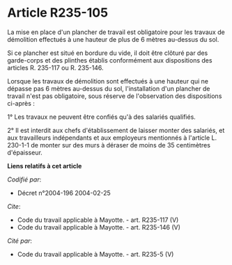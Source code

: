 # Article R235-105

La mise en place d'un plancher de travail est obligatoire pour les travaux de démolition effectués à une hauteur de plus de 6
mètres au-dessus du sol.

Si ce plancher est situé en bordure du vide, il doit être clôturé par des garde-corps et des plinthes établis conformément
aux dispositions des articles R. 235-117 ou R. 235-146.

Lorsque les travaux de démolition sont effectués à une hauteur qui ne dépasse pas 6 mètres au-dessus du sol, l'installation
d'un plancher de travail n'est pas obligatoire, sous réserve de l'observation des dispositions ci-après :

1° Les travaux ne peuvent être confiés qu'à des salariés qualifiés.

2° Il est interdit aux chefs d'établissement de laisser monter des salariés, et aux travailleurs indépendants et aux
employeurs mentionnés à l'article L. 230-1-1 de monter sur des murs à déraser de moins de 35 centimètres d'épaisseur.

**Liens relatifs à cet article**

_Codifié par_:

  - Décret n°2004-196 2004-02-25

_Cite_:

  - Code du travail applicable à Mayotte. - art. R235-117 (V)
  - Code du travail applicable à Mayotte. - art. R235-146 (V)

_Cité par_:

  - Code du travail applicable à Mayotte. - art. R235-5 (V)

